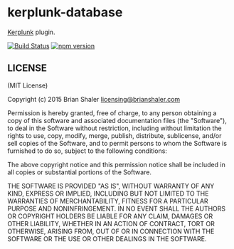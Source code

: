 # kerplunk-database

[Kerplunk](https://github.com/brianshaler/kerplunk) plugin. 

[![Build Status](https://travis-ci.org/brianshaler/kerplunk-database.svg)](https://travis-ci.org/brianshaler/kerplunk-database)
[![npm version](https://img.shields.io/npm/v/kerplunk-database.svg)](https://www.npmjs.com/package/kerplunk-database)

## LICENSE

(MIT License)

Copyright (c) 2015 Brian Shaler <licensing@brianshaler.com>

Permission is hereby granted, free of charge, to any person obtaining
a copy of this software and associated documentation files (the
"Software"), to deal in the Software without restriction, including
without limitation the rights to use, copy, modify, merge, publish,
distribute, sublicense, and/or sell copies of the Software, and to
permit persons to whom the Software is furnished to do so, subject to
the following conditions:

The above copyright notice and this permission notice shall be
included in all copies or substantial portions of the Software.

THE SOFTWARE IS PROVIDED "AS IS", WITHOUT WARRANTY OF ANY KIND,
EXPRESS OR IMPLIED, INCLUDING BUT NOT LIMITED TO THE WARRANTIES OF
MERCHANTABILITY, FITNESS FOR A PARTICULAR PURPOSE AND
NONINFRINGEMENT. IN NO EVENT SHALL THE AUTHORS OR COPYRIGHT HOLDERS BE
LIABLE FOR ANY CLAIM, DAMAGES OR OTHER LIABILITY, WHETHER IN AN ACTION
OF CONTRACT, TORT OR OTHERWISE, ARISING FROM, OUT OF OR IN CONNECTION
WITH THE SOFTWARE OR THE USE OR OTHER DEALINGS IN THE SOFTWARE.